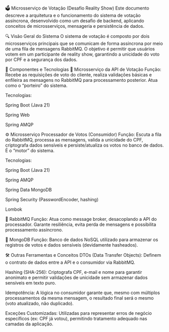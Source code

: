 🗳️ Microsserviço de Votação (Desafio Reality Show)
Este documento descreve a arquitetura e o funcionamento do sistema de votação assíncrona, desenvolvido como um desafio de backend, aplicando conceitos de microsserviços, mensageria e persistência de dados.

🔍 Visão Geral do Sistema
O sistema de votação é composto por dois microsserviços principais que se comunicam de forma assíncrona por meio de uma fila de mensagens RabbitMQ. O objetivo é permitir que usuários votem em um participante de reality show, garantindo a unicidade do voto por CPF e a segurança dos dados.

🧱 Componentes e Tecnologias
📌 Microsserviço da API de Votação
Função: Recebe as requisições de voto do cliente, realiza validações básicas e enfileira as mensagens no RabbitMQ para processamento posterior. Atua como o “porteiro” do sistema.

Tecnologias:

Spring Boot (Java 21)

Spring Web

Spring AMQP

⚙️ Microsserviço Processador de Votos (Consumidor)
Função: Escuta a fila do RabbitMQ, processa as mensagens, valida a unicidade do CPF, criptografa dados sensíveis e persiste/atualiza os votos no banco de dados. É o “motor” do sistema.

Tecnologias:

Spring Boot (Java 21)

Spring AMQP

Spring Data MongoDB

Spring Security (PasswordEncoder, hashing)

Lombok

🐇 RabbitMQ
Função: Atua como message broker, desacoplando a API do processador. Garante resiliência, evita perda de mensagens e possibilita processamento assíncrono.

🍃 MongoDB
Função: Banco de dados NoSQL utilizado para armazenar os registros de votos e dados sensíveis (devidamente hasheados).

🛠️ Outras Ferramentas e Conceitos
DTOs (Data Transfer Objects): Definem o contrato de dados entre a API e o consumidor via RabbitMQ.

Hashing (SHA-256): Criptografa CPF, e-mail e nome para garantir anonimato e permitir validações de unicidade sem armazenar dados sensíveis em texto puro.

Idempotência: A lógica no consumidor garante que, mesmo com múltiplos processamentos da mesma mensagem, o resultado final será o mesmo (voto atualizado, não duplicado).

Exceções Customizadas: Utilizadas para representar erros de negócio específicos (ex: CPF já votou), permitindo tratamento adequado nas camadas da aplicação.
